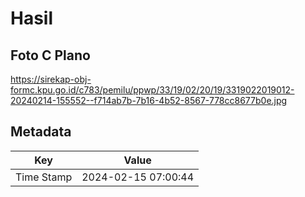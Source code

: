 # Hasil

## Foto C Plano

https://sirekap-obj-formc.kpu.go.id/c783/pemilu/ppwp/33/19/02/20/19/3319022019012-20240214-155552--f714ab7b-7b16-4b52-8567-778cc8677b0e.jpg


## Metadata

| Key        | Value               |
| ---------- | ------------------- |
| Time Stamp | 2024-02-15 07:00:44 |



